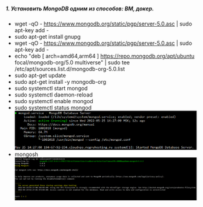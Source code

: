 ##### 1. Установить MongoDB одним из способов: ВМ, докер.
- wget -qO - https://www.mongodb.org/static/pgp/server-5.0.asc | sudo apt-key add -  
- sudo apt-get install gnupg  
- wget -qO - https://www.mongodb.org/static/pgp/server-5.0.asc | sudo apt-key add -  
- echo "deb [ arch=amd64,arm64 ] https://repo.mongodb.org/apt/ubuntu focal/mongodb-org/5.0 multiverse" | sudo tee /etc/apt/sources.list.d/mongodb-org-5.0.list  
- sudo apt-get update  
- sudo apt-get install -y mongodb-org  
- sudo systemctl start mongod  
- sudo systemctl daemon-reload  
- sudo systemctl enable mongod  
- sudo systemctl status mongod  
![](https://github.com/nikerov-kirill/OtusDB_2021/blob/master/%D0%91%D0%B0%D0%B7%D0%BE%D0%B2%D1%8B%D0%B5%20%D0%B2%D0%BE%D0%B7%D0%BC%D0%BE%D0%B6%D0%BD%D0%BE%D1%81%D1%82%D0%B8%20mongodb/Screenshot_1.png)  
- mongosh  
![](https://github.com/nikerov-kirill/OtusDB_2021/blob/master/%D0%91%D0%B0%D0%B7%D0%BE%D0%B2%D1%8B%D0%B5%20%D0%B2%D0%BE%D0%B7%D0%BC%D0%BE%D0%B6%D0%BD%D0%BE%D1%81%D1%82%D0%B8%20mongodb/Screenshot_2.png)  
